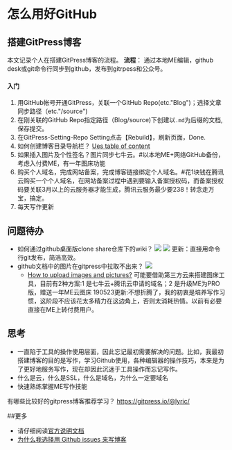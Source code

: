 # 怎么用好GitHub
## 搭建GitPress博客
本文记录个人在搭建GitPress博客的流程。
**流程**：
通过本地ME编辑，github desk或git命令行同步到github，发布到gitrpess和公众号。

#### 入门
1. 用GitHub帐号开通GitPress，关联一个GitHub Repo(etc."Blog")；选择文章同步路径（etc."/source")
2. 在刚关联的GitHub Repo指定路径（Blog/source)下创建以``.md``为后缀的文档,保存提交。
3. 在GitPress-Setting-Repo Setting点击【Rebuild】，刷新页面，Done.
4.  如何创建博客目录导航栏？ [Ues table of content](https://gitpress.io/c/helps/collection-toc)
5. 如果插入图片及个性签名？图片同步七牛云。#以本地ME+网络GitHub备份，考虑入付费ME，有一年图床功能
6. 购买个人域名，完成网站备案，完成博客链接绑定个人域名。#花1块钱在腾讯云购买一个个人域名，在网站备案过程中遇到要输入备案授权码，而备案授权码要关联3月以上的云服务器才能生成，腾讯云服务最少要238！转念走万宝，搞定。
5. 每天写作更新
## 问题待办
- 如何通过github桌面版clone share仓库下的wiki？
![](./_image/2019-04-23-08-33-39.png)
![](./_image/2019-04-23-08-34-35.png)
更新：直接用命令行git发布，简浩高效。
- github文档中的图片在gitpress中拉取不出来？
![](./_image/2019-04-23-11-05-38.png)
  - [How to upload images and pictures?](https://gitpress.io/c/helps/faq)
可能要借助第三方云来搭建图床工具，目前有2种方案:1 是七牛云+腾讯云申请的域名；2 是升级ME为PRO版，赠送一年ME云图床
190523更新:不想折腾了，我的初衷是培养写作习惯，这阶段不应该花太多精力在这边角上，否则太消耗热情。以前有必要直接在ME上转付费用户。

## 思考
- 一直陷于工具的操作使用层面，因此忘记最初需要解决的问题。比如，我最初搭建博客的目的是写作，学习Github使用，各种编辑器的操作技巧，本来是为了更好地服务写作，现在却因此沉迷于工具操作而忘记写作。
- 什么是云，什么是SSL，什么是域名，为什么一定要域名
- 快速熟练掌握ME写作技能
                            
有哪些比较好的gitpress博客推荐学习？
https://gitpress.io/@lyric/

##更多
- 请仔细阅读[官方说明文档](https://gitpress.io/c/helps/welcome)
- [为什么我选择用 Github issues 来写博客](https://mp.weixin.qq.com/s/1guyr383fAMXhS6JYVL2xA)
